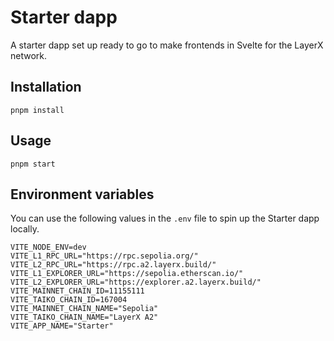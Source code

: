 # Starter dapp

A starter dapp set up ready to go to make frontends in Svelte for the LayerX network.

## Installation

`pnpm install`

## Usage

`pnpm start`

## Environment variables

You can use the following values in the `.env` file to spin up the Starter dapp locally.

```
VITE_NODE_ENV=dev
VITE_L1_RPC_URL="https://rpc.sepolia.org/"
VITE_L2_RPC_URL="https://rpc.a2.layerx.build/"
VITE_L1_EXPLORER_URL="https://sepolia.etherscan.io/"
VITE_L2_EXPLORER_URL="https://explorer.a2.layerx.build/"
VITE_MAINNET_CHAIN_ID=11155111
VITE_TAIKO_CHAIN_ID=167004
VITE_MAINNET_CHAIN_NAME="Sepolia"
VITE_TAIKO_CHAIN_NAME="LayerX A2"
VITE_APP_NAME="Starter"
```

